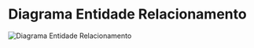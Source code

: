 # Diagrama Entidade Relacionamento

<img src="[https://exemplo.com/logo.png](https://github.com/PIM-TERCEIRO-SEMESTRE/DER/blob/main/DER.png)" alt="Diagrama Entidade Relacionamento">

